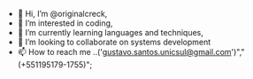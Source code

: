- 👋 Hi, I’m @originalcreck, 
- 👀 I’m interested in coding,
- 🌱 I’m currently learning languages and techniques,
- 💞️ I’m looking to collaborate on systems development
- 📫 How to reach me ..('gustavo.santos.unicsul@gmail.com')","(+551195179-1755)";

<!---
originalcreck/originalcreck is a ✨ special ✨ repository because its `README.md` (this file) appears on your GitHub profile.
You can click the Preview link to take a look at your changes.
--->
